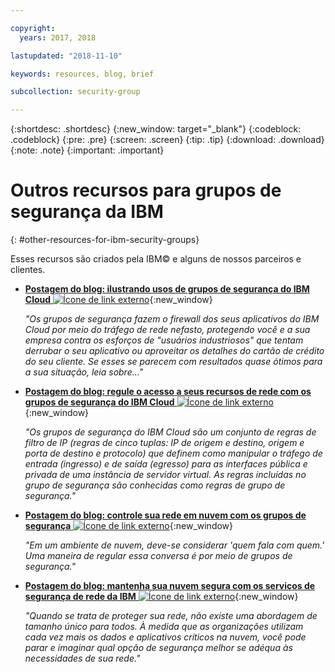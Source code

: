 ```yaml
---

copyright:
  years: 2017, 2018

lastupdated: "2018-11-10"

keywords: resources, blog, brief

subcollection: security-group

---
```


{:shortdesc: .shortdesc}
{:new_window: target="_blank"}
{:codeblock: .codeblock}
{:pre: .pre}
{:screen: .screen}
{:tip: .tip}
{:download: .download}
{:note: .note}
{:important: .important}

# Outros recursos para grupos de segurança da IBM
{: #other-resources-for-ibm-security-groups}

Esses recursos são criados pela IBM© e alguns de nossos parceiros e clientes.

* [**Postagem do blog: ilustrando usos de grupos de segurança do IBM Cloud** ![Ícone de link externo](../../icons/launch-glyph.svg "Ícone de link externo")](https://www.ibm.com/blogs/bluemix/2018/05/illustrating-uses-ibm-cloud-security-groups/){:new_window}

    *"Os grupos de segurança fazem o firewall dos seus aplicativos do IBM Cloud por meio do tráfego de rede nefasto, protegendo você e a sua empresa contra os esforços de "usuários industriosos" que tentam derrubar o seu aplicativo ou aproveitar os detalhes do cartão de crédito do seu cliente. Se esses se parecem com resultados quase ótimos para a sua situação, leia sobre…"*

* [**Postagem do blog: regule o acesso a seus recursos de rede com os grupos de segurança do IBM Cloud** ![Ícone de link externo](../../icons/launch-glyph.svg "Ícone de link externo")](https://www.ibm.com/blogs/bluemix/2017/09/network-security-groups/){:new_window}

    *"Os grupos de segurança do IBM Cloud são um conjunto de regras de filtro de IP (regras de cinco tuplas: IP de origem e destino, origem e porta de destino e protocolo) que definem como manipular o tráfego de entrada (ingresso) e de saída (egresso) para as interfaces pública e privada de uma instância de servidor virtual. As regras incluídas no grupo de segurança são conhecidas como regras de grupo de segurança."*

* [**Postagem do blog: controle sua rede em nuvem com os grupos de segurança** ![Ícone de link externo](../../icons/launch-glyph.svg "Ícone de link externo")](https://www.ibm.com/blogs/bluemix/2017/11/security-groups/){:new_window}

    *"Em um ambiente de nuvem, deve-se considerar 'quem fala com quem.' Uma maneira de regular essa conversa é por meio de grupos de segurança."*

* [**Postagem do blog: mantenha sua nuvem segura com os serviços de segurança de rede da IBM** ![Ícone de link externo](../../icons/launch-glyph.svg "Ícone de link externo")](https://www.ibm.com/blogs/bluemix/2017/09/keep-cloud-safe-ibm-network-security-services/){:new_window}

    *"Quando se trata de proteger sua rede, não existe uma abordagem de tamanho único para todos. À medida que as organizações utilizam cada vez mais os dados e aplicativos críticos na nuvem, você pode parar e imaginar qual opção de segurança melhor se adéqua às necessidades de sua rede."*
